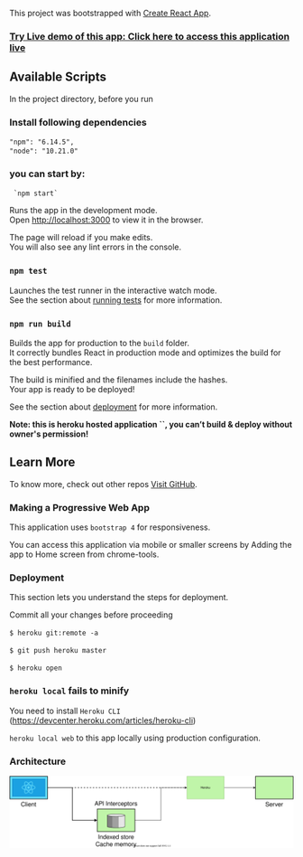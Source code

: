 This project was bootstrapped with [Create React App](https://github.com/facebook/create-react-app).

### [Try Live demo of this app: Click here to access this application live](https://hnc-spa.herokuapp.com/)

## Available Scripts

In the project directory, before you run

### Install following dependencies

    "npm": "6.14.5",
    "node": "10.21.0"

### you can start by:

     `npm start`

Runs the app in the development mode.<br />
Open [http://localhost:3000](http://localhost:3000) to view it in the browser.

The page will reload if you make edits.<br />
You will also see any lint errors in the console.

### `npm test`

Launches the test runner in the interactive watch mode.<br />
See the section about [running tests](https://facebook.github.io/create-react-app/docs/running-tests) for more information.

### `npm run build`

Builds the app for production to the `build` folder.<br />
It correctly bundles React in production mode and optimizes the build for the best performance.

The build is minified and the filenames include the hashes.<br />
Your app is ready to be deployed!

See the section about [deployment](https://facebook.github.io/create-react-app/docs/deployment) for more information.



**Note: this is heroku hosted application ``, you can’t build & deploy without owner's permission!**

## Learn More

To know more, check out other repos [Visit GitHub](https://github.com/NRKishanKumar/).

### Making a Progressive Web App

This application uses `bootstrap 4` for responsiveness.

You can access this application via mobile or smaller screens by Adding the app to Home screen from chrome-tools.

### Deployment

This section lets you understand the steps for deployment.

Commit all your changes before proceeding

`$ heroku git:remote -a` <app-name>

`$ git push heroku master`

`$ heroku open`

### `heroku local` fails to minify

You need to install `Heroku CLI` (https://devcenter.heroku.com/articles/heroku-cli)

`heroku local web` to this app locally using production configuration.

### Architecture

![Database Schema](media/Archi.svg)